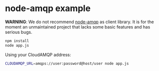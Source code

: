 # node-amqp example

**WARNING**: We do not recommend [node-amqp] as client library. It is for the
moment an unmaintained project that lacks some basic features and has
serious bugs.

[node-amqp]: https://github.com/postwait/node-amqp

```bash
npm install
node app.js
```

Using your CloudAMQP address:

```bash
CLOUDAMQP_URL=amqps://user:password@host/user node app.js
```

